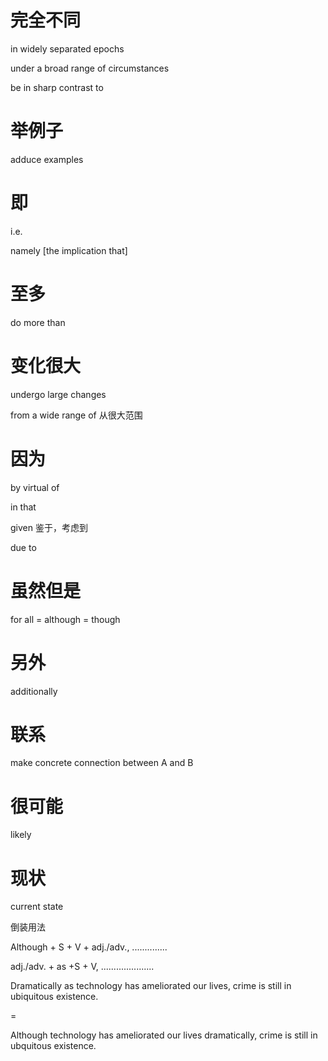 # 完全不同

in widely separated epochs

under a broad range of circumstances

be in sharp contrast to



# 举例子

adduce examples

# 即

i.e.

namely [the implication that]



# 至多

do more than

# 变化很大

undergo  large changes

from a wide range of 从很大范围

#  因为

by virtual of 

in that

given 鉴于，考虑到

due to 

# 虽然但是

for all = although = though

# 另外

additionally

# 联系

make concrete connection between A and B 

# 很可能

likely

# 现状

current state

倒装用法

Although + S + V + adj./adv., ..............

adj./adv. + as +S + V, .....................

Dramatically as technology has ameliorated our lives, crime is still in ubiquitous existence.

=

Although technology has ameliorated our lives dramatically, crime is still in ubquitous existence.
